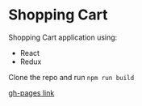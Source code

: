 # Shopping Cart  

Shopping Cart application using:  
* React
* Redux

Clone the repo and run `npm run build`

[gh-pages link](https://danedavid.github.io/redux-shopping-cart)
